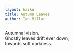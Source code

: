 ```yaml
---
layout: haiku
title: Autumn Leaves
author: Ian Millar
---
```


Autumnal vision.<br>
Ghostly leaves drift ever down,<br>
towards soft darkness.<br>
